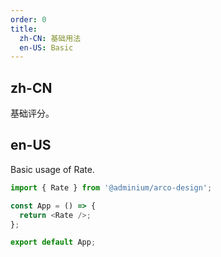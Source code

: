 ```yaml
---
order: 0
title:
  zh-CN: 基础用法
  en-US: Basic
---
```


## zh-CN

基础评分。

## en-US

Basic usage of Rate.

```js
import { Rate } from '@adminium/arco-design';

const App = () => {
  return <Rate />;
};

export default App;
```
